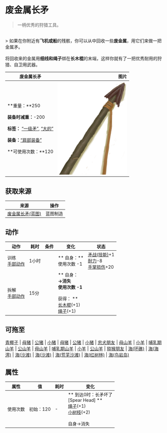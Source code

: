 # 废金属长矛  
> 一柄优秀的狩猎工具。  
<br>  
> 如果在你附近有<b>飞机或船</b>的残骸，你可以从中回收一些<b>废金属</b>，用它们来做一把金属矛。<br><br>将回收来的金属用<b>细线和绳子</b>绑在<b>长木棍</b>的末端，这样你就有了一把优秀耐用的狩猎、自卫用武器。  
  
  废金属长矛  |   图片   
 ----  |  ----:   
 **重量：**250<br><br>**装备时减重：**-200<br><br>**标签：**	[“一级矛”](tag_Spear.md), [“大的”](tag_Large.md)<br><br>**装备：**[“肩部装备”](eTag_Shoulder.md)<br><br>**可使用次数：**120  |  <img decoding="async" src="Sprite/SpearScrap.png" href="a.md" style="max-width:300px;max-height:300px;">   
  
## 获取来源  
来源  |  操作  
----  |  ----  
[废金属长矛(蓝图)](Bp_ScrapSpear.md)  |  蓝图制造  
## 动作  
动作  |  耗时  |  条件  |  变化  |  状态  
----  |  ----  |  ----  |  ----  |  ----  
训练<br>[手部动作](HandAction.md)  |  1小时  |    |  ** 自身：**<br>使用次数  -1  |  [矛战(技能)](Skill_SpearFighting.md)+1<br>[耐力](Stamina.md)-8<br>[手掌损伤](HandDamage.md)+20  
拆解<br>[手部动作](HandAction.md)  |  15分  |    |  ** 自身：**<br>→消失<br>使用次数  -1<br><br>** 获得： **<br>  [长木棍](StickLong.md)(+1)<br>  [绳子](Rope.md)(+1)<br>  |    
## 可拖至  
[青椰子](CoconutHusked.md) | [母猪](BoarEnclosureFemale.md) | [公猪](BoarEnclosureMale.md) | [小猪](BoarEnclosurePiglet.md) | [母猪](BoarTiedFemale.md) | [公猪](BoarTiedMale.md) | [小猪](BoarTiedPiglet.md) | [忠犬朋友](DogFriend.md) | [母山羊](GoatEnclosureFemale.md) | [小羊](GoatEnclosureKid.md) | [哺乳期山羊](GoatEnclosureLactating.md) | [公山羊](GoatEnclosureMale.md) | [母山羊](GoatTiedFemale.md) | [哺乳期山羊](GoatTiedFemaleLactating.md) | [小羊](GoatTiedKid.md) | [公山羊](GoatTiedMale.md) | [猕猴朋友](MacaqueFriend.md) | [海(环礁)](Sea_Atoll.md) | [海(海湾)](Sea_Bay.md) | [海(沙滩)](Sea_Beach.md) | [海(沙滩)](Sea_Cove.md) | [海(荒芜沙滩)](Sea_DesolateBeach.md) | [海(红树林)](Sea_Mangroves.md) | [海(鸟岩岛)](Sea_Rocks.md)  
## 属性   
属性  |  值  |  耗时  |  变化  
----  |  ----  |  ----  |  ----  
使用次数  |  初始：120  |  -  |  ** 到达0时：长矛坏了 **<br>** [Spear Head] **<br>  [绳子](Rope.md)(+1)<br>  [小树枝](Sticks.md)(+2)<br><br>自身→消失  


<script>document.title="废金属长矛 - 卡牌生存百科 Card Survival Wiki";</script>